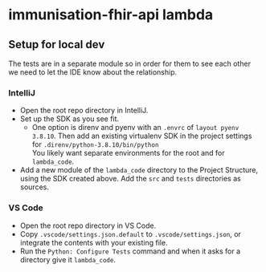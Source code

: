 # immunisation-fhir-api lambda

## Setup for local dev

The tests are in a separate module so in order for them to see each other we need to let the IDE know about the relationship.

### IntelliJ

- Open the root repo directory in IntelliJ.
- Set up the SDK as you see fit.
  - One option is direnv and pyenv with an `.envrc` of `layout pyenv 3.8.10`.
    Then add an existing virtualenv SDK in the project settings for `.direnv/python-3.8.10/bin/python`  
    You likely want separate environments for the root and for `lambda_code`.
- Add a new module of the `lambda_code` directory to the Project Structure, using the SDK created above. Add the `src` and `tests` directories as sources.


### VS Code

- Open the root repo directory in VS Code.
- Copy `.vscode/settings.json.default` to `.vscode/settings.json`, or integrate the contents with your existing file.
- Run the `Python: Configure Tests` command and when it asks for a directory give it `lambda_code`.
